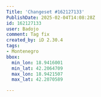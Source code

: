 ```yaml
---
Title: 'Changeset #162127133'
PublishDate: 2025-02-04T14:08:28Z
id: 162127133
user: Badojo
comment: Tag fix
created_by: iD 2.30.4
tags:
- Montenegro
bbox:
  min_lon: 18.9416001
  min_lat: 42.2064709
  max_lon: 18.9421507
  max_lat: 42.2070589

---
```

